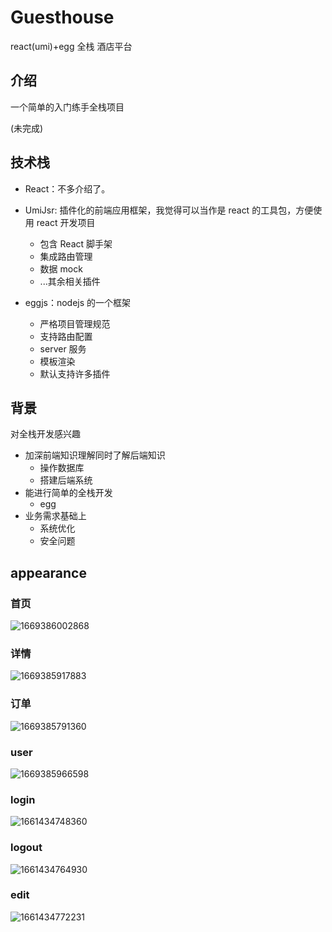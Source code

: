 # Guesthouse

react(umi)+egg 全栈 酒店平台

## 介绍

一个简单的入门练手全栈项目

(未完成)

## 技术栈

- React：不多介绍了。
- UmiJsr: 插件化的前端应用框架，我觉得可以当作是 react 的工具包，方便使用 react 开发项目

  - 包含 React 脚手架
  - 集成路由管理
  - 数据 mock
  - ...其余相关插件

- eggjs：nodejs 的一个框架

  - 严格项目管理规范
  - 支持路由配置
  - server 服务
  - 模板渲染
  - 默认支持许多插件

## 背景

对全栈开发感兴趣

- 加深前端知识理解同时了解后端知识
  - 操作数据库
  - 搭建后端系统
- 能进行简单的全栈开发
  - egg
- 业务需求基础上
  - 系统优化
  - 安全问题

## appearance

### 首页

![1669386002868](image/README/1669386002868.png)

### 详情

![1669385917883](image/README/1669385917883.gif)

### 订单

![1669385791360](image/README/1669385791360.gif)

### user

![1669385966598](image/README/1669385966598.png)

### login

![1661434748360](image/README/1661434748360.png)

### logout

![1661434764930](image/README/1661434764930.png)

### edit

![1661434772231](image/README/1661434772231.png)
